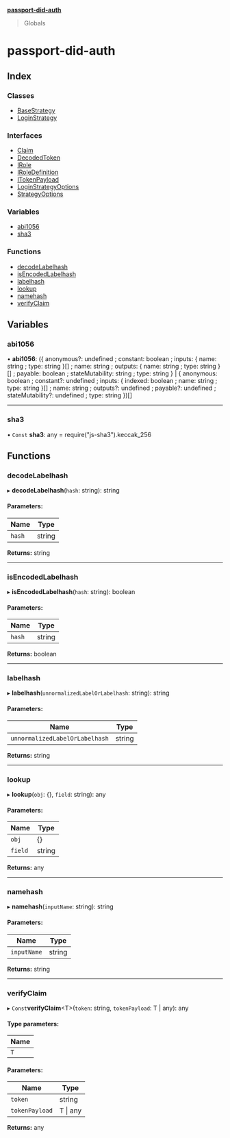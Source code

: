**[passport-did-auth](README.md)**

> Globals

# passport-did-auth

## Index

### Classes

* [BaseStrategy](classes/basestrategy.md)
* [LoginStrategy](classes/loginstrategy.md)

### Interfaces

* [Claim](interfaces/claim.md)
* [DecodedToken](interfaces/decodedtoken.md)
* [IRole](interfaces/irole.md)
* [IRoleDefinition](interfaces/iroledefinition.md)
* [ITokenPayload](interfaces/itokenpayload.md)
* [LoginStrategyOptions](interfaces/loginstrategyoptions.md)
* [StrategyOptions](interfaces/strategyoptions.md)

### Variables

* [abi1056](README.md#abi1056)
* [sha3](README.md#sha3)

### Functions

* [decodeLabelhash](README.md#decodelabelhash)
* [isEncodedLabelhash](README.md#isencodedlabelhash)
* [labelhash](README.md#labelhash)
* [lookup](README.md#lookup)
* [namehash](README.md#namehash)
* [verifyClaim](README.md#verifyclaim)

## Variables

### abi1056

•  **abi1056**: ({ anonymous?: undefined ; constant: boolean ; inputs: { name: string ; type: string  }[] ; name: string ; outputs: { name: string ; type: string  }[] ; payable: boolean ; stateMutability: string ; type: string  } \| { anonymous: boolean ; constant?: undefined ; inputs: { indexed: boolean ; name: string ; type: string  }[] ; name: string ; outputs?: undefined ; payable?: undefined ; stateMutability?: undefined ; type: string  })[]

___

### sha3

• `Const` **sha3**: any = require("js-sha3").keccak\_256

## Functions

### decodeLabelhash

▸ **decodeLabelhash**(`hash`: string): string

#### Parameters:

Name | Type |
------ | ------ |
`hash` | string |

**Returns:** string

___

### isEncodedLabelhash

▸ **isEncodedLabelhash**(`hash`: string): boolean

#### Parameters:

Name | Type |
------ | ------ |
`hash` | string |

**Returns:** boolean

___

### labelhash

▸ **labelhash**(`unnormalizedLabelOrLabelhash`: string): string

#### Parameters:

Name | Type |
------ | ------ |
`unnormalizedLabelOrLabelhash` | string |

**Returns:** string

___

### lookup

▸ **lookup**(`obj`: {}, `field`: string): any

#### Parameters:

Name | Type |
------ | ------ |
`obj` | {} |
`field` | string |

**Returns:** any

___

### namehash

▸ **namehash**(`inputName`: string): string

#### Parameters:

Name | Type |
------ | ------ |
`inputName` | string |

**Returns:** string

___

### verifyClaim

▸ `Const`**verifyClaim**\<T>(`token`: string, `tokenPayload`: T \| any): any

#### Type parameters:

Name |
------ |
`T` |

#### Parameters:

Name | Type |
------ | ------ |
`token` | string |
`tokenPayload` | T \| any |

**Returns:** any
